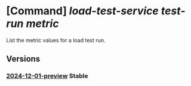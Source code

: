 # [Command] _load-test-service test-run metric_

List the metric values for a load test run.

## Versions

### [2024-12-01-preview](/Resources/data-plane/microsoft.loadtestservice/L3Rlc3QtcnVucy97fS9tZXRyaWNz/2024-12-01-preview.xml) **Stable**

<!-- data-plane:microsoft.loadtestservice /test-runs/{}/metrics 2024-12-01-preview -->
